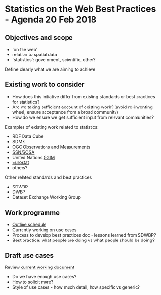 # Statistics on the Web Best Practices - Agenda 20 Feb 2018

## Objectives and scope

* 'on the web'
* relation to spatial data
* 'statistics': government, scientific, other?

Define clearly what we are aiming to achieve

## Existing work to consider

* How does this initiative differ from existing standards or best practices for statistics?
* Are we taking sufficient account of existing work? (avoid re-inventing wheel, ensure acceptance from a broad community)
* How do we ensure we get sufficient input from relevant communities?

Examples of existing work related to statistics:
* RDF Data Cube
* SDMX
* OGC Observations and Measurements
* [SSN/SOSA](https://www.w3.org/TR/vocab-ssn)
* United Nations [GGIM](http://ggim.un.org/meetings/GGIM-committee/documents/GGIM6/Background-Paper-Proposal-for-a-global-statistical-geospatial-framework.pdf)
* [Eurostat](https://ec.europa.eu/eurostat/cros/content/dime-directors-methodology_en)
* others?

Other related standards and best practices
* SDWBP
* DWBP
* Dataset Exchange Working Group

## Work programme

* [Outline schedule](https://github.com/w3c/sdw/blob/gh-pages/stats-bp/work-plan.md)
* Currently working on use cases
* Process to develop best practices doc - lessons learned from SDWBP?
* Best practice: what people are doing vs what people should be doing?

## Draft use cases

Review [current working document](https://github.com/w3c/sdw/blob/gh-pages/stats-bp/draft-use-case-list.md)

* Do we have enough use cases?
* How to solicit more?
* Style of use cases - how much detail, how specific vs generic?





